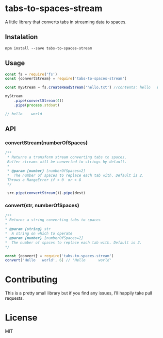 # tabs-to-spaces-stream
A little library that converts tabs in streaming data to spaces.

## Instalation
```npm install --save tabs-to-spaces-stream```

## Usage
```js
const fs = require('fs')
const {convertStream} = require('tabs-to-spaces-stream')

const myStream = fs.createReadStream('hello.txt') //contents: hello   world

myStream
    .pipe(convertStream(4))
    .pipe(process.stdout)

// hello    world
```

## API
### convertStream(numberOfSpaces)
```js
/**
 * Returns a transform stream converting tabs to spaces. 
 Buffer streams will be converted to strings by default.
 *
 * @param {number} [numberOfSpaces=2]
 *  The number of spaces to replace each tab with. Default is 2.
 Throws a RangeError if < 0  or > 8
 */

 src.pipe(convertStream()).pipe(dest)
 ```

### convert(str, numberOfSpaces)

 ```js
/**
 * Returns a string converting tabs to spaces
 *
 * @param {string} str
 *  A string on which to operate
 * @param {number} [numberOfSpaces=2]
 *  The number of spaces to replace each tab with. Default is 2.
 */

 const {convert} = require('tabs-to-spaces-stream')
 convert('Hello   world', 6) // 'Hello      world'
 ```

# Contributing
This is a pretty small library but if you find any issues, I'll happily take pull requests.

# License
MIT